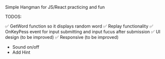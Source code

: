 Simple Hangman for JS/React practicing and fun

TODOS:

✅ GetWord function so it displays random word
✅ Replay functionality
✅ OnKeyPess event for input submitting and input fucus after submission
✅ UI design (to be improved)
✅ Responsive (to be improved)
- Sound on/off
- Add Hint